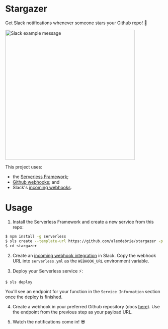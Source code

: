 # Stargazer

Get Slack notifications whenever someone stars your Github repo! 🌟

<img width="412" alt="Slack example message" src="https://user-images.githubusercontent.com/412895/50142225-264aae80-02dc-11e9-8a70-27df5f4bba37.jpeg">

This project uses:

- the [Serverless Framework](https://serverless.com/);
- [Github webhooks](https://developer.github.com/webhooks/); and
- Slack's [incoming webhooks](https://api.slack.com/incoming-webhooks).

# Usage

1. Install the Serverless Framework and create a new service from this repo:

  ```bash
  $ npm install -g serverless
  $ sls create --template-url https://github.com/alexdebrie/stargazer -p stargazer
  $ cd stargazer
  ```

2. Create an [incoming webhook integration](https://my.slack.com/services/new/incoming-webhook/) in Slack. Copy the webhook URL into `serverless.yml` as the `WEBHOOK_URL` environment variable.

3. Deploy your Serverless service ⚡️:

  ```bash
  $ sls deploy
  ```

  You'll see an endpoint for your function in the `Service Information` section once the deploy is finished.

4. Create a webhook in your preferred Github repository (docs [here](https://developer.github.com/webhooks/creating/)). Use the endpoint from the previous step as your payload URL.

5. Watch the notifications come in! 😎
